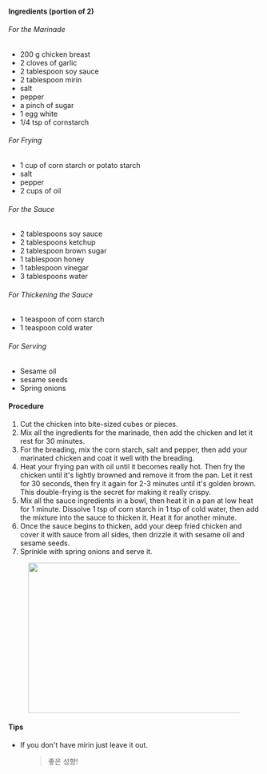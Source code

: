 <!-- wp:heading {"level":4} -->
 <h4>Ingredients (portion of 2)</h4>
 <!-- /wp:heading -->
 
 <!-- wp:heading {"level":6} -->
 <h6>For the Marinade</h6>
 <!-- /wp:heading -->
 
 <!-- wp:list -->
 <ul><li>200 g chicken breast</li><li>2 cloves of garlic</li><li>2 tablespoon soy sauce</li><li>2 tablespoon mirin </li><li>salt</li><li>pepper</li><li>a pinch of sugar</li><li>1 egg white</li><li>1/4 tsp of cornstarch</li></ul>
 <!-- /wp:list -->
 
 <!-- wp:heading {"level":6} -->
 <h6>For Frying</h6>
 <!-- /wp:heading -->
 
 <!-- wp:list -->
 <ul><li>1 cup of corn starch or potato starch</li><li>salt </li><li>pepper</li><li>2 cups of oil</li></ul>
 <!-- /wp:list -->
 
 <!-- wp:heading {"level":6} -->
 <h6>For the Sauce</h6>
 <!-- /wp:heading -->
 
 <!-- wp:list -->
 <ul><li>2 tablespoons soy sauce</li><li>2 tablespoons ketchup</li><li>2 tablespoon brown sugar</li><li>1 tablespoon honey</li><li>1 tablespoon vinegar</li><li>3 tablespoons water</li></ul>
 <!-- /wp:list -->
 
 <!-- wp:heading {"level":6} -->
 <h6>For Thickening the Sauce</h6>
 <!-- /wp:heading -->
 
 <!-- wp:list -->
 <ul><li>1 teaspoon of corn  starch</li><li>1 teaspoon cold water</li></ul>
 <!-- /wp:list -->
 
 <!-- wp:heading {"level":6} -->
 <h6>For Serving</h6>
 <!-- /wp:heading -->
 
 <!-- wp:list -->
 <ul><li>Sesame oil</li><li>sesame seeds</li><li>Spring onions</li></ul>
 <!-- /wp:list -->
 
 <!-- wp:heading {"level":4} -->
 <h4>Procedure</h4>
 <!-- /wp:heading -->
 
 <!-- wp:list {"ordered":true} -->
 <ol><li>Cut the chicken into bite-sized cubes or pieces.</li><li>Mix all the ingredients for the marinade, then add the chicken and let it rest for 30 minutes.</li><li>For the breading, mix the corn starch, salt and pepper, then add your marinated chicken and coat it well with the breading.</li><li>Heat your frying pan with oil until it becomes really hot. Then fry the chicken until it's lightly browned and remove it from the pan. Let it rest for 30 seconds, then fry it again for 2-3 minutes until it's golden brown. This double-frying is the secret for making it really crispy.</li><li>Mix all the sauce ingredients in a bowl, then heat it in a pan at low heat for 1 minute. Dissolve 1 tsp of corn starch in 1 tsp of cold water, then add the mixture into the sauce to thicken it. Heat it for another minute. </li><li>Once the sauce begins to thicken, add your deep fried chicken and cover it with sauce from all sides, then drizzle it with sesame oil and sesame seeds.</li><li>Sprinkle with spring onions and serve it.</li></ol>
 <!-- /wp:list -->
 
 <!-- wp:image {"align":"center","id":394,"width":464,"height":301,"sizeSlug":"large"} -->
 <div class="wp-block-image"><figure class="aligncenter size-large is-resized"><img src="https://www.rice-and-potato.com/wp-content/uploads/2020/10/Sesamechicken1-wm.png" alt="" class="wp-image-394" width="464" height="301"/></figure></div>
 <!-- /wp:image -->
 
 <!-- wp:heading {"level":4} -->
 <h4>Tips</h4>
 <!-- /wp:heading -->
 
 <!-- wp:list -->
 <ul><li>If you don't have mirin just leave it out.</li></ul>
 <!-- /wp:list -->
 
 <!-- wp:pullquote {"className":"is-style-solid-color"} -->
 <figure class="wp-block-pullquote is-style-solid-color"><blockquote><p>좋은 성향!</p></blockquote></figure>
 <!-- /wp:pullquote -->
 
 <!-- wp:paragraph -->
 <p></p>
 <!-- /wp:paragraph -->